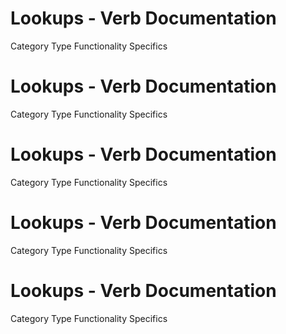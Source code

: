  
# Lookups - Verb Documentation
 
Category                  Type                      Functionality             Specifics                
 
# Lookups - Verb Documentation
 
Category                  Type                      Functionality             Specifics                
 
# Lookups - Verb Documentation
 
Category                  Type                      Functionality             Specifics                
 
# Lookups - Verb Documentation
 
Category                  Type                      Functionality             Specifics                
 
# Lookups - Verb Documentation
 
Category                  Type                      Functionality             Specifics                
